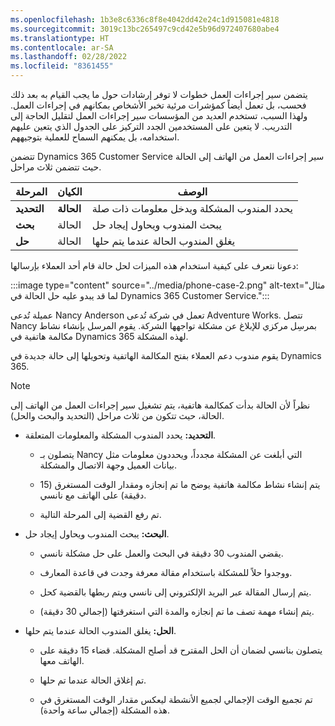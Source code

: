 ```yaml
---
ms.openlocfilehash: 1b3e8c6336c8f8e4042dd42e24c1d915081e4818
ms.sourcegitcommit: 3019c13bc265497c9cd42e5b96d972407680abe4
ms.translationtype: HT
ms.contentlocale: ar-SA
ms.lasthandoff: 02/28/2022
ms.locfileid: "8361455"
---
```


يتضمن سير إجراءات العمل خطوات لا توفر إرشادات حول ما يجب القيام به بعد ذلك فحسب، بل تعمل أيضاً كمؤشرات مرئية تخبر الأشخاص بمكانهم في إجراءات العمل. ولهذا السبب، تستخدم العديد من المؤسسات سير إجراءات العمل لتقليل الحاجة إلى التدريب. لا يتعين على المستخدمين الجدد التركيز على الجدول الذي يتعين عليهم استخدامه، بل يمكنهم السماح للعملية بتوجيههم. 

تتضمن Dynamics 365 Customer Service سير إجراءات العمل من الهاتف إلى الحالة حيث تتضمن ثلاث مراحل. 

| **المرحلة**| **الكيان**| **الوصف‏‎** |
| - | - | - |
| **التحديد**| **الحالة**| يحدد المندوب المشكلة ويدخل معلومات ذات صلة |
| **بحث**| الحالة| يبحث المندوب ويحاول إيجاد حل |
| **حل**| الحالة| يغلق المندوب الحالة عندما يتم حلها |


 

دعونا نتعرف على كيفية استخدام هذه الميزات لحل حالة قام أحد العملاء بإرسالها:

:::image type="content" source="../media/phone-case-2.png" alt-text="مثال لما قد يبدو عليه حل الحالة في Dynamics 365 Customer Service.":::

عميلة تُدعى Nancy Anderson تعمل في شركة تُدعى Adventure Works. تتصل Nancy بمرسِل مركزي للإبلاغ عن مشكلة تواجهها الشركة. يقوم المرسل بإنشاء نشاط مكالمة هاتفية في Dynamics 365 لهذه المشكلة. 

يقوم مندوب دعم العملاء بفتح المكالمة الهاتفية وتحويلها إلى حالة جديدة في Dynamics 365. 

> [!NOTE]
> نظراً لأن الحالة بدأت كمكالمة هاتفية، يتم تشغيل سير إجراءات العمل من الهاتف إلى الحالة، حيث تتكون من ثلاث مراحل (التحديد والبحث والحل).

- **التحديد:** يحدد المندوب المشكلة والمعلومات المتعلقة.

    - يتصلون بـ Nancy التي أبلغت عن المشكلة مجدداً، ويحددون معلومات مثل بيانات العميل وجهة الاتصال والمشكلة. 

    - يتم إنشاء نشاط مكالمة هاتفية يوضح ما تم إنجازه ومقدار الوقت المستغرق (15 دقيقة) على الهاتف مع نانسي.

    - تم رفع القضية إلى المرحلة التالية.

 

- **البحث:** يبحث المندوب ويحاول إيجاد حل.

    - يقضي المندوب 30 دقيقة في البحث والعمل على حل مشكلة نانسي. 

    - ووجدوا حلاً للمشكلة باستخدام مقالة معرفة وجدت في قاعدة المعارف. 

    - يتم إرسال المقالة عبر البريد الإلكتروني إلى نانسي ويتم ربطها بالقضية كحل.

    - يتم إنشاء مهمة تصف ما تم إنجازه والمدة التي استغرقتها (إجمالي 30 دقيقة). 

 

- **الحل:** يغلق المندوب الحالة عندما يتم حلها.

    - يتصلون بنانسي لضمان أن الحل المقترح قد أصلح المشكلة. قضاء 15 دقيقة على الهاتف معها. 

    - تم إغلاق الحالة عندما تم حلها. 

    - تم تجميع الوقت الإجمالي لجميع الأنشطة ليعكس مقدار الوقت المستغرق في هذه المشكلة (إجمالي ساعة واحدة). 

 